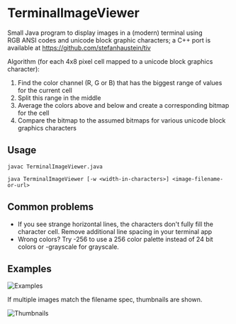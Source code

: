 # TerminalImageViewer

Small Java program to display images in a (modern) terminal using RGB ANSI codes and unicode block graphic characters; a C++ port is available at https://github.com/stefanhaustein/tiv

Algorithm (for each 4x8 pixel cell mapped to a unicode block graphics character):

1. Find the color channel (R, G or B) that has the biggest range of values for the current cell
2. Split this range in the middle 
3. Average the colors above and below and create a corresponding bitmap for the cell
3. Compare the bitmap to the assumed bitmaps for various unicode block graphics characters


## Usage

```
javac TerminalImageViewer.java

java TerminalImageViewer [-w <width-in-characters>] <image-filename-or-url>

```

## Common problems

 - If you see strange horizontal lines, the characters don't fully fill the character cell. Remove additional line spacing in your terminal app
 - Wrong colors? Try -256 to use a 256 color palette instead of 24 bit colors or -grayscale for grayscale.

## Examples

![Examples](http://i.imgur.com/8UyGjg8.png)

If multiple images match the filename spec, thumbnails are shown.

![Thumbnails](http://i.imgur.com/PTYgSqz.png)
